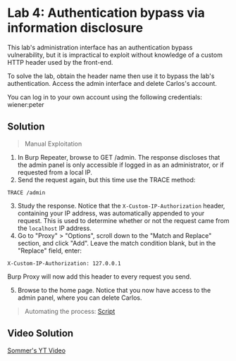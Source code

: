 # Lab 4: Authentication bypass via information disclosure
This lab's administration interface has an authentication bypass vulnerability, but it is impractical to exploit without knowledge of a custom HTTP header used by the front-end.

To solve the lab, obtain the header name then use it to bypass the lab's authentication. Access the admin interface and delete Carlos's account.

You can log in to your own account using the following credentials: wiener:peter

## Solution
> Manual Exploitation
1. In Burp Repeater, browse to GET /admin. The response discloses that the admin panel is only accessible if logged in as an administrator, or if requested from a local IP.
2. Send the request again, but this time use the TRACE method:
```
TRACE /admin
```
3. Study the response. Notice that the `X-Custom-IP-Authorization` header, containing your IP address, was automatically appended to your request. This is used to determine whether or not the request came from the `localhost` IP address.
4. Go to "Proxy" > "Options", scroll down to the "Match and Replace" section, and click "Add". Leave the match condition blank, but in the "Replace" field, enter:
```
X-Custom-IP-Authorization: 127.0.0.1
```
Burp Proxy will now add this header to every request you send.

5. Browse to the home page. Notice that you now have access to the admin panel, where you can delete Carlos.

> Automating the process: [Script](https://github.com/darshannn10/PortSwiggers-Web-Sec-Academy/blob/main/Information%20Disclosure/lab-04/lab-04-script.py)

## Video Solution
[Sommer's YT Video](https://youtu.be/qCmru5sSyZQ)
